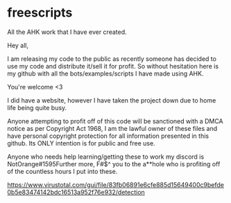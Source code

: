 # freescripts
All the AHK work that I have ever created.

Hey all,

I am releasing my code to the public as recently someone has decided to use my code and distribute it/sell it for profit. So without hesitation here is my github with all the bots/examples/scripts I have made using AHK.

You're welcome <3

I did have a website, however I have taken the project down due to home life being quite busy.

Anyone attempting to profit off of this code will be sanctioned with a DMCA notice as per Copyright Act 1968, I am the lawful owner of these files and have personal copyright protection for all information presented in this github. Its ONLY intention is for public and free use.

Anyone who needs help learning/getting these to work my discord is NotOrange#1595Further more, F#$^ you to the a**hole who is profiting off of the countless hours I put into these.

https://www.virustotal.com/gui/file/83fb06891e6cfe885d15649400c9befde0b5e83474142bdc16513a952f76e932/detection
